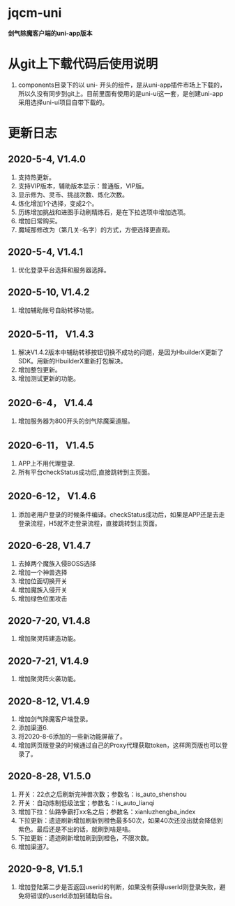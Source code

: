 # jqcm-uni
**剑气除魔客户端的uni-app版本**

# 从git上下载代码后使用说明
1. components目录下的以 uni- 开头的组件，是从uni-app插件市场上下载的，所以久没有同步到git上。目前里面有使用的是uni-ui这一套，是创建uni-app采用选择uni-ui项目自带下载的。


# 更新日志
## 2020-5-4, V1.4.0
1. 支持热更新。
2. 支持VIP版本，辅助版本显示：普通版，VIP版。
3. 显示修为、灵币、挑战次数、炼化次数。
4. 炼化增加1个选择，变成2个。
5. 历练增加挑战和进图手动刷精炼石，是在下拉选项中增加选项。
6. 增加日常购买。
7. 魔域那修改为（第几关-名字）的方式，方便选择更直观。

## 2020-5-4, V1.4.1
1. 优化登录平台选择和服务器选择。

## 2020-5-10, V1.4.2
1. 增加辅助账号自助转移功能。

## 2020-5-11， V1.4.3
1. 解决V1.4.2版本中辅助转移按钮切换不成功的问题，是因为HbuilderX更新了SDK。用新的HbuilderX重新打包解决。
2. 增加整包更新。
3. 增加测试更新的功能。

## 2020-6-4， V1.4.4
1. 增加服务器为800开头的剑气除魔渠道服。

## 2020-6-11， V1.4.5
1. APP上不用代理登录.
2. 所有平台checkStatus成功后,直接跳转到主页面。

## 2020-6-12， V1.4.6
1. 添加老用户登录的时候条件编译。checkStatus成功后，如果是APP还是去走登录流程，H5就不走登录流程，直接跳转到主页面。

## 2020-6-28, V1.4.7
1. 去掉两个魔族入侵BOSS选择
2. 增加一个神兽选择
3. 增加位面切换开关
4. 增加魔族入侵开关
5. 增加绿色位面攻击

## 2020-7-20, V1.4.8
1. 增加聚灵阵建造功能。

## 2020-7-21, V1.4.9
1. 增加聚灵阵火袭功能。

## 2020-8-12, V1.4.9
1. 增加剑气除魔客户端登录。
2. 添加渠道6.
3. 将2020-8-6添加的一些新功能屏蔽了。
4. 增加网页版登录的时候通过自己的Proxy代理获取token，这样网页版也可以登录了。

## 2020-8-28, V1.5.0
1. 开关：22点之后刷新完神兽次数；参数名：is_auto_shenshou
2. 开关：自动炼制低级法宝；参数名：is_auto_lianqi
3. 增加下拉：仙路争霸打xx名之后；参数名：xianluzhengba_index
4. 下拉更新：遗迹刷新增加刷新到橙色最多50次，如果40次还没出就会降低到紫色。最后还是不出的话，就刷到啥是啥。
5. 下拉更新：遗迹刷新增加刷到到橙色，不限次数。
6. 增加渠道7。

## 2020-9-8, V1.5.1
1. 增加登陆第二步是否返回userid的判断，如果没有获得userId则登录失败，避免将错误的userId添加到辅助后台。
